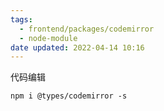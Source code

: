 ```yaml
---
tags:
  - frontend/packages/codemirror
  - node-module
date updated: 2022-04-14 10:16
---
```


代码编辑

```shell
npm i @types/codemirror -s
```
